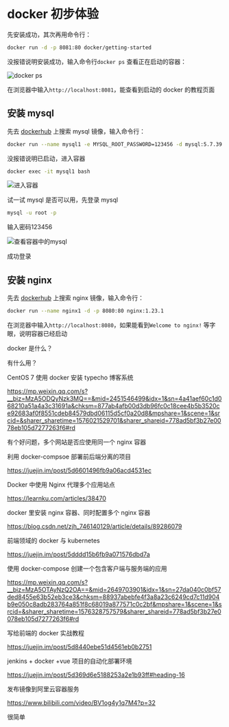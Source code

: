 # docker 初步体验



先安装成功，其次再用命令行：

```bash
docker run -d -p 8081:80 docker/getting-started
```

没报错说明安装成功，输入命令行`docker ps` 查看正在启动的容器：

![docker ps](https://s2.loli.net/2022/09/10/g7UelOvsJWq3r9Y.png)

在浏览器中输入`http://localhost:8081`，能查看到启动的 docker 的教程页面

## 安装 mysql 

先去 [dockerhub](https://hub.docker.com/) 上搜索 mysql 镜像，输入命令行：

```bash
docker run --name mysql1 -e MYSQL_ROOT_PASSWORD=123456 -d mysql:5.7.39
```

没报错说明已启动，进入容器

```bash
docker exec -it mysql1 bash
```

![进入容器](https://s2.loli.net/2022/09/10/6LAu2PlMarS1YEg.png)

试一试 mysql 是否可以用，先登录 mysql

```bash
mysql -u root -p
```

输入密码123456

![查看容器中的mysql](https://s2.loli.net/2022/09/10/6PT8b2Xuel5wCoN.png)

成功登录

## 安装 nginx 

先去 [dockerhub](https://hub.docker.com/) 上搜索 nginx 镜像，输入命令行：

```bash
docker run --name nginx1 -d -p 8080:80 nginx:1.23.1
```

在浏览器中输入`http://localhost:8080`，如果能看到`Welcome to nginx!` 等字眼，说明容器已经启动





docker 是什么？

有什么用？

CentOS 7 使用 docker 安装 typecho 博客系统

https://mp.weixin.qq.com/s?__biz=MzA5ODQyNzk3MQ==&mid=2451546499&idx=1&sn=4a41aef60c1d068210a51a4a3c31691a&chksm=877ab4afb00d3db96fc0c18cee4b5b3520ce92683af0f8551cdeb84579dbd06115d5cf0a20d8&mpshare=1&scene=1&srcid=&sharer_sharetime=1576021529701&sharer_shareid=778ad5bf3b27e0078eb105d7277263f6#rd

有个好问题，多个网站是否应使用同一个 nginx 容器

利用 docker-compsoe 部署前后端分离的项目

https://juejin.im/post/5d6601496fb9a06acd4531ec

Docker 中使用 Nginx 代理多个应用站点

https://learnku.com/articles/38470

docker 里安装 nginx 容器、同时配置多个 nginx 容器

https://blog.csdn.net/zjh_746140129/article/details/89286079

前端领域的 docker 与 kubernetes

https://juejin.im/post/5dddd15b6fb9a071576dbd7a

使用 docker-compose 创建一个包含客户端与服务端的应用

https://mp.weixin.qq.com/s?__biz=MzA5OTAyNzQ2OA==&mid=2649703901&idx=1&sn=27da040c0bf57ded8455e63b52eb3ce3&chksm=88937abebfe4f3a8a23c6249cd7c11d904b9e050c8adb283764a851f8c68019a877571c0c2bf&mpshare=1&scene=1&srcid=&sharer_sharetime=1576328757579&sharer_shareid=778ad5bf3b27e0078eb105d7277263f6#rd

写给前端的 docker 实战教程

https://juejin.im/post/5d8440ebe51d4561eb0b2751

jenkins + docker +vue 项目的自动化部署环境

https://juejin.im/post/5d369d6e5188253a2e1b93ff#heading-16

发布镜像到阿里云容器服务

https://www.bilibili.com/video/BV1og4y1q7M4?p=32

很简单
